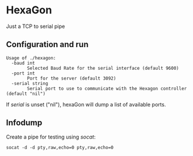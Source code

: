# HexaGon
Just a TCP to serial pipe

## Configuration and run

```
Usage of ./hexagon:
  -baud int
        Selected Baud Rate for the serial interface (default 9600)
  -port int
        Port for the server (default 3092)
  -serial string
        Serial port to use to communicate with the Hexagon controller (default "nil")
```

If _serial_ is unset ("nil"), hexaGon will dump a list of available ports.

## Infodump

Create a pipe for testing using _socat_:
```
socat -d -d pty,raw,echo=0 pty,raw,echo=0
```

